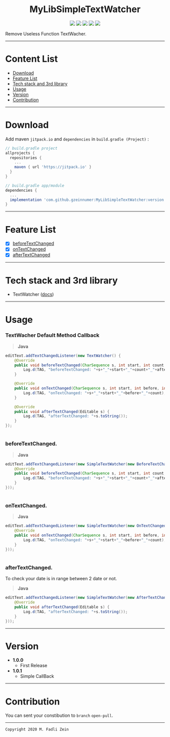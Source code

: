 <h1 align="center">
    MyLibSimpleTextWatcher
</h1>

<p align="center">
    <a><img src="https://img.shields.io/badge/Version-1.0.1-brightgreen.svg?style=flat"></a>
    <a><img src="https://img.shields.io/badge/ID-gzeinnumer-blue.svg?style=flat"></a>
    <a><img src="https://img.shields.io/badge/Java-Suport-green?logo=java&style=flat"></a>
    <a><img src="https://img.shields.io/badge/Kotlin-Suport-green?logo=kotlin&style=flat"></a>
    <a href="https://github.com/gzeinnumer"><img src="https://img.shields.io/github/followers/gzeinnumer?label=follow&style=social"></a>
    <br>
    <p>Remove Useless Function TextWacher.</p>
</p>

---
# Content List
* [Download](#download)
* [Feature List](#feature-list)
* [Tech stack and 3rd library](#tech-stack-and-3rd-library)
* [Usage](#usage)
* [Version](#version)
* [Contribution](#contribution)

---
# Download
Add maven `jitpack.io` and `dependencies` in `build.gradle (Project)` :
```gradle
// build.gradle project
allprojects {
  repositories {
    ...
    maven { url 'https://jitpack.io' }
  }
}

// build.gradle app/module
dependencies {
  ...
  implementation 'com.github.gzeinnumer:MyLibSimpleTextWatcher:version'
}
```

---
# Feature List
- [x] [beforeTextChanged](#beforetextchanged)
- [x] [onTextChanged](#ontextchanged)
- [x] [afterTextChanged](#aftertextchanged)

---
# Tech stack and 3rd library
- TextWatcher ([docs](https://developer.android.com/reference/android/text/TextWatcher))

---
# Usage

### TextWacher Default Method Callback  
> **Java**
```java
editText.addTextChangedListener(new TextWatcher() {
    @Override
    public void beforeTextChanged(CharSequence s, int start, int count, int after) {
        Log.d(TAG, "beforeTextChanged: "+s+"_"+start+"_"+count+"_"+after);
    }

    @Override
    public void onTextChanged(CharSequence s, int start, int before, int count) {
        Log.d(TAG, "onTextChanged: "+s+"_"+start+"_"+before+"_"+count);
    }

    @Override
    public void afterTextChanged(Editable s) {
        Log.d(TAG, "afterTextChanged: "+s.toString());
    }
});
```
#
### beforeTextChanged.
> **Java**
```java
editText.addTextChangedListener(new SimpleTextWatcher(new BeforeTextChanged() {
    @Override
    public void beforeTextChanged(CharSequence s, int start, int count, int after) {
        Log.d(TAG, "beforeTextChanged: "+s+"_"+start+"_"+count+"_"+after);
    }
}));
```

#
### onTextChanged.
> **Java**
```java
editText.addTextChangedListener(new SimpleTextWatcher(new OnTextChanged() {
    @Override
    public void onTextChanged(CharSequence s, int start, int before, int count) {
        Log.d(TAG, "onTextChanged: "+s+"_"+start+"_"+before+"_"+count);
    }
}));
```

#
### **afterTextChanged.**
To check your date is in range between 2 date or not.
> **Java**
```java
editText.addTextChangedListener(new SimpleTextWatcher(new AfterTextChanged() {
    @Override
    public void afterTextChanged(Editable s) {
        Log.d(TAG, "afterTextChanged: "+s.toString());
    }
}));
```

---
# Version
- **1.0.0**
  - First Release
- **1.0.1**
  - Simple CallBack

---
# Contribution
You can sent your constibution to `branch` `open-pull`.

---

```
Copyright 2020 M. Fadli Zein
```
